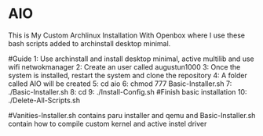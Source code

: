 # AIO
This is My Custom Archlinux Installation With Openbox
where I use these bash scripts added to archinstall desktop minimal.

#Guide
1: Use archinstall and install desktop minimal, active multilib and use wifi netwokmanager
2: Create an user called augustun1000
3: Once the system is installed, restart the system and clone the repository
4: A folder called AIO will be created
5: cd aio
6: chmod 777 Basic-Installer.sh
7: ./Basic-Installer.sh
8: cd
9: ./Install-Config.sh
#Finish basic installation
10: ./Delete-All-Scripts.sh

#Vanities-Installer.sh contains paru installer and qemu and
Basic-Installer.sh contain how to compile custom kernel and active instel driver
